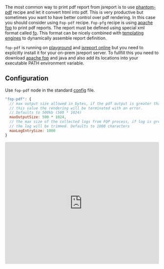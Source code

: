 ﻿
The most common way to print pdf report from jsreport is to use [phantom-pdf](https://jsreport.net/learn/phantom-pdf) recipe and let it convert html into pdf. This is very productive but sometimes you want to have better control over pdf rendering. In this case you should consider using `Fop-pdf` recipe. `Fop-pfg` recipe is using [apache fop](http://xmlgraphics.apache.org/fop/) to print pdf reports. The report must be defined using special xml format called [fo](http://xmlgraphics.apache.org/fop/fo.html). This format can be nicely combined with [templating engines](https://jsreport.net/learn/templating-engines) to dynamically assemble report definition.

`fop-pdf` is running on [playground](https://playground.jsreport.net) and [jsreport online](https://jsreportonline.net) but you need to explicitly install it for your on-prem jsreport server. To fullfill this you need to download [apache fop](http://xmlgraphics.apache.org/fop/) and java and also add its locations into your executable PATH environment variable.

## Configuration

Use `fop-pdf` node in the standard [config](/learn/configuration) file.

```js
"fop-pdf": {
  // max output size allowed in bytes, if the pdf output is greater than
  // this value the rendering will be terminated with an error.
  // Defaults to 500kb (500 * 1024)
  maxOutputSize: 500 * 1024,
  // the max size of the collected logs from FOP process, if log is greater than this value
  // the log will be trimmed. Defaults to 1000 characters
  maxLogEntrySize: 1000
}
```

<iframe src='https://playground.jsreport.net/studio/workspace/gkxJuycgR5/110?embed=1' width="100%" height="400" frameborder="0"></iframe>
